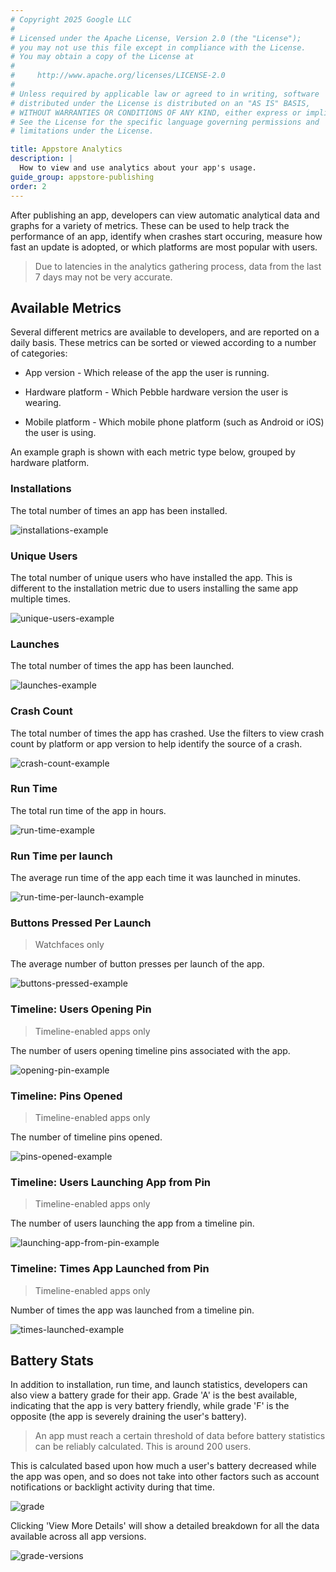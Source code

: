 ```yaml
---
# Copyright 2025 Google LLC
#
# Licensed under the Apache License, Version 2.0 (the "License");
# you may not use this file except in compliance with the License.
# You may obtain a copy of the License at
#
#     http://www.apache.org/licenses/LICENSE-2.0
#
# Unless required by applicable law or agreed to in writing, software
# distributed under the License is distributed on an "AS IS" BASIS,
# WITHOUT WARRANTIES OR CONDITIONS OF ANY KIND, either express or implied.
# See the License for the specific language governing permissions and
# limitations under the License.

title: Appstore Analytics
description: |
  How to view and use analytics about your app's usage.
guide_group: appstore-publishing
order: 2
---
```


After publishing an app, developers can view automatic analytical data and
graphs for a variety of metrics. These can be used to help track the performance
of an app, identify when crashes start occuring, measure how fast an update is
adopted, or which platforms are most popular with users.

> Due to latencies in the analytics gathering process, data from the last 7 days
> may not be very accurate.


## Available Metrics

Several different metrics are available to developers, and are reported on a
daily basis. These metrics can be sorted or viewed according to a number of
categories:

* App version - Which release of the app the user is running.

* Hardware platform - Which Pebble hardware version the user is wearing.

* Mobile platform - Which mobile phone platform (such as Android or iOS) the
  user is using.

An example graph is shown with each metric type below, grouped by hardware
platform.


### Installations

The total number of times an app has been installed.

![installations-example](/images/guides/appstore-publishing/installations-example.png)


### Unique Users

The total number of unique users who have installed the app. This is
different to the installation metric due to users installing the same app
multiple times.

![unique-users-example](/images/guides/appstore-publishing/unique-users-example.png)


### Launches

The total number of times the app has been launched.

![launches-example](/images/guides/appstore-publishing/launches-example.png)


### Crash Count

The total number of times the app has crashed. Use the filters to view
crash count by platform or app version to help identify the source of a crash.

![crash-count-example](/images/guides/appstore-publishing/crash-count-example.png)


### Run Time

The total run time of the app in hours.

![run-time-example](/images/guides/appstore-publishing/run-time-example.png)


### Run Time per launch

The average run time of the app each time it was launched in minutes.

![run-time-per-launch-example](/images/guides/appstore-publishing/run-time-per-launch-example.png)


### Buttons Pressed Per Launch

> Watchfaces only

The average number of button presses per launch of the app.

![buttons-pressed-example](/images/guides/appstore-publishing/buttons-pressed-example.png)


### Timeline: Users Opening Pin

> Timeline-enabled apps only

The number of users opening timeline pins associated with the app.

![opening-pin-example](/images/guides/appstore-publishing/opening-pin-example.png)


### Timeline: Pins Opened

> Timeline-enabled apps only

The number of timeline pins opened.

![pins-opened-example](/images/guides/appstore-publishing/pins-opened-example.png)


### Timeline: Users Launching App from Pin

> Timeline-enabled apps only

The number of users launching the app from a timeline pin.

![launching-app-from-pin-example](/images/guides/appstore-publishing/launching-app-from-pin-example.png)


### Timeline: Times App Launched from Pin

> Timeline-enabled apps only

Number of times the app was launched from a timeline pin.

![times-launched-example](/images/guides/appstore-publishing/times-launched-example.png)


## Battery Stats

In addition to installation, run time, and launch statistics, developers can
also view a battery grade for their app. Grade 'A' is the best available,
indicating that the app is very battery friendly, while grade 'F' is the
opposite (the app is severely draining the user's battery).

> An app must reach a certain threshold of data before battery statistics can be
> reliably calculated. This is around 200 users.

This is calculated based upon how much a user's battery decreased while the app
was open, and so does not take into other factors such as account notifications
or backlight activity during that time.

![grade](/images/guides/appstore-publishing/grade.png)

Clicking 'View More Details' will show a detailed breakdown for all the data
available across all app versions.

![grade-versions](/images/guides/appstore-publishing/grade-versions.png)
